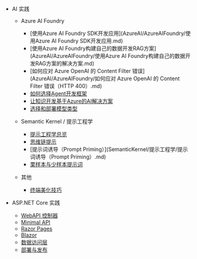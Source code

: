 * AI 实践
  * Azure AI Foundry
    * [使用Azure AI Foundry SDK开发应用](AzureAI/AzureAIFoundry/使用Azure AI Foundry SDK开发应用.md)
    * [使用Azure AI Foundry构建自己的数据开发RAG方案](AzureAI/AzureAIFoundry/使用Azure AI Foundry构建自己的数据开发RAG方案的解决方案.md)
    * [如何应对 Azure OpenAI 的 Content Filter 错误](AzureAI/AzureAIFoundry/如何应对 Azure OpenAI 的 Content Filter 错误（HTTP 400）.md)
    * [如何选择Agent开发框架](AzureAI/AzureAIFoundry/如何选择Agent开发框架.md)
    * [让知识开发基于Azure的AI解决方案](AzureAI/AzureAIFoundry/让知识开发基于Azure的AI解决方案.md)
    * [选择和部署模型类型](AzureAI/AzureAIFoundry/选择和部署模型类型.md)

  * Semantic Kernel / 提示工程学
    * [提示工程学总览](SemanticKernel/提示工程学/提示工程学.md)
    * [思维链提示](SemanticKernel/提示工程学/思维链提示.md)
    * [提示词诱导（Prompt Priming）](SemanticKernel/提示工程学/提示词诱导（Prompt Priming）.md)
    * [栗样本与少样本提示词](SemanticKernel/提示工程学/栗样本提示词和少样本提示词.md)

  * 其他
    * [终端美化技巧](window-terminal-beauty.md)

* ASP.NET Core 实践
  * [WebAPI 控制器](src/02-WebAPI/Controllers/APIControllers/)
  * [Minimal API](src/02-WebAPI/MinimalAPI/)
  * [Razor Pages](src/04-RazorPages/)
  * [Blazor](src/05-Blazor/)
  * [数据访问层](src/07-DataAccess/)
  * [部署与发布](src/08-Deployment/)
